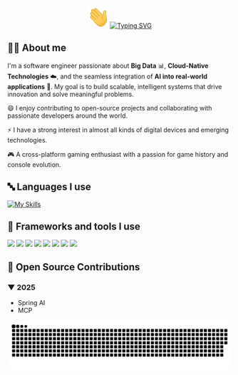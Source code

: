 <div align="center">

  <img src="https://raw.githubusercontent.com/ABSphreak/ABSphreak/master/gifs/Hi.gif" width="50px" height="50px"/><a href="https://github.com/CodeCodeAscension"><img src="https://readme-typing-svg.demolab.com?font=Anonymous+Pro&size=40&pause=2000&center=true&vCenter=true&width=700&lines=Hi%2CI'm+CodeCodeAscension!" alt="Typing SVG" /></a>

</div>

## 🧑‍💻 About me

I'm a software engineer passionate about **Big Data** 📊, **Cloud-Native Technologies** ☁️, and the seamless integration of **AI into real-world applications** 🧠. My goal is to build scalable, intelligent systems that drive innovation and solve meaningful problems.

😄 I enjoy contributing to open-source projects and collaborating with passionate developers around the world.

⚡️ I have a strong interest in almost all kinds of digital devices and emerging technologies.

🎮 A cross-platform gaming enthusiast with a passion for game history and console evolution.

##  🔤 Languages I use

[![My Skills](https://skillicons.dev/icons?i=java,scala,python,go,swift&theme=light)]([https://skillicons.dev](https://github.com/CodeCodeAscension))

##  🔧 Frameworks and tools I use

![](https://img.shields.io/badge/-kubernetes-326CE5?style=for-the-badge&logo=kubernetes&logoColor=FFFFFF)
![](https://img.shields.io/badge/-docker-2496ED?style=for-the-badge&logo=docker&logoColor=FFFFFF)
![](https://img.shields.io/badge/-hadoop-66CCFF?style=for-the-badge&logo=apachehadoop&logoColor=FFFFFF)
![](https://img.shields.io/badge/-hive-FDEE21?style=for-the-badge&logo=apachehive&logoColor=FFFFFF)
![](https://img.shields.io/badge/-spark-E25A1C?style=for-the-badge&logo=apachespark&logoColor=FFFFFF)
![](https://img.shields.io/badge/-spring-6DB33F?style=for-the-badge&logo=spring&logoColor=FFFFFF)
![](https://img.shields.io/badge/-langchain-1C3C3C?style=for-the-badge&logo=langchain&logoColor=FFFFFF)
![](https://img.shields.io/badge/-swiftui-F05138?style=for-the-badge&logo=swift&logoColor=FFFFFF)

## 🚀 Open Source Contributions

### ▼ 2025
* Spring AI
* MCP
<picture>
  <source media="(prefers-color-scheme: dark)" srcset="https://raw.githubusercontent.com/lxfriday/lxfriday/output/github-contribution-grid-snake-dark.svg">
  <source media="(prefers-color-scheme: light)" srcset="https://raw.githubusercontent.com/lxfriday/lxfriday/output/github-contribution-grid-snake.svg">
  <img alt="github contribution grid snake animation" src="https://raw.githubusercontent.com/lxfriday/lxfriday/output/github-contribution-grid-snake.svg">
</picture>
